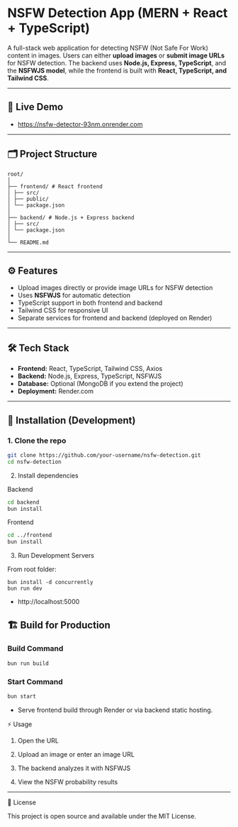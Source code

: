 # NSFW Detection App (MERN + React + TypeScript)

A full-stack web application for detecting NSFW (Not Safe For Work) content in images. Users can either **upload images** or **submit image URLs** for NSFW detection. The backend uses **Node.js, Express, TypeScript**, and the **NSFWJS model**, while the frontend is built with **React, TypeScript, and Tailwind CSS**.

---

## 🔗 Live Demo

- https://nsfw-detector-93nm.onrender.com


---

## 🗂 Project Structure

```
root/
│
├── frontend/ # React frontend
│ ├── src/
│ ├── public/
│ └── package.json
│
├── backend/ # Node.js + Express backend
│ ├── src/
│ └── package.json
│
└── README.md
```


---

## ⚙️ Features

- Upload images directly or provide image URLs for NSFW detection
- Uses **NSFWJS** for automatic detection
- TypeScript support in both frontend and backend
- Tailwind CSS for responsive UI
- Separate services for frontend and backend (deployed on Render)

---

## 🛠 Tech Stack

- **Frontend:** React, TypeScript, Tailwind CSS, Axios
- **Backend:** Node.js, Express, TypeScript, NSFWJS
- **Database:** Optional (MongoDB if you extend the project)
- **Deployment:** Render.com

---

## 🚀 Installation (Development)

### 1. Clone the repo
```bash
git clone https://github.com/your-username/nsfw-detection.git
cd nsfw-detection
```

2. Install dependencies

Backend

```bash
cd backend
bun install
```

Frontend

```bash
cd ../frontend
bun install
```
3. Run Development Servers

From root folder:

```
bun install -d concurrently
bun run dev
```

- http://localhost:5000

## 🏗 Build for Production

### Build Command

```bash
bun run build
```

### Start Command

```bash
bun start
```

- Serve frontend build through Render or via backend static hosting.

⚡ Usage

1. Open the URL

2. Upload an image or enter an image URL

3. The backend analyzes it with NSFWJS

4. View the NSFW probability results

---

📄 License

This project is open source and available under the MIT License.